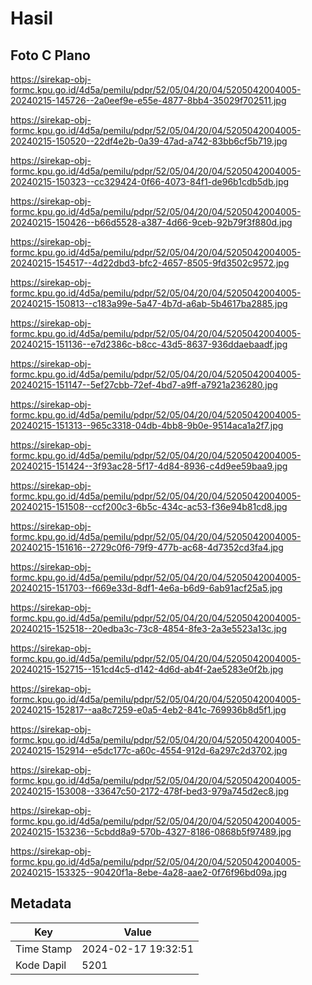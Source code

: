# Hasil

## Foto C Plano

https://sirekap-obj-formc.kpu.go.id/4d5a/pemilu/pdpr/52/05/04/20/04/5205042004005-20240215-145726--2a0eef9e-e55e-4877-8bb4-35029f702511.jpg

https://sirekap-obj-formc.kpu.go.id/4d5a/pemilu/pdpr/52/05/04/20/04/5205042004005-20240215-150520--22df4e2b-0a39-47ad-a742-83bb6cf5b719.jpg

https://sirekap-obj-formc.kpu.go.id/4d5a/pemilu/pdpr/52/05/04/20/04/5205042004005-20240215-150323--cc329424-0f66-4073-84f1-de96b1cdb5db.jpg

https://sirekap-obj-formc.kpu.go.id/4d5a/pemilu/pdpr/52/05/04/20/04/5205042004005-20240215-150426--b66d5528-a387-4d66-9ceb-92b79f3f880d.jpg

https://sirekap-obj-formc.kpu.go.id/4d5a/pemilu/pdpr/52/05/04/20/04/5205042004005-20240215-154517--4d22dbd3-bfc2-4657-8505-9fd3502c9572.jpg

https://sirekap-obj-formc.kpu.go.id/4d5a/pemilu/pdpr/52/05/04/20/04/5205042004005-20240215-150813--c183a99e-5a47-4b7d-a6ab-5b4617ba2885.jpg

https://sirekap-obj-formc.kpu.go.id/4d5a/pemilu/pdpr/52/05/04/20/04/5205042004005-20240215-151136--e7d2386c-b8cc-43d5-8637-936ddaebaadf.jpg

https://sirekap-obj-formc.kpu.go.id/4d5a/pemilu/pdpr/52/05/04/20/04/5205042004005-20240215-151147--5ef27cbb-72ef-4bd7-a9ff-a7921a236280.jpg

https://sirekap-obj-formc.kpu.go.id/4d5a/pemilu/pdpr/52/05/04/20/04/5205042004005-20240215-151313--965c3318-04db-4bb8-9b0e-9514aca1a2f7.jpg

https://sirekap-obj-formc.kpu.go.id/4d5a/pemilu/pdpr/52/05/04/20/04/5205042004005-20240215-151424--3f93ac28-5f17-4d84-8936-c4d9ee59baa9.jpg

https://sirekap-obj-formc.kpu.go.id/4d5a/pemilu/pdpr/52/05/04/20/04/5205042004005-20240215-151508--ccf200c3-6b5c-434c-ac53-f36e94b81cd8.jpg

https://sirekap-obj-formc.kpu.go.id/4d5a/pemilu/pdpr/52/05/04/20/04/5205042004005-20240215-151616--2729c0f6-79f9-477b-ac68-4d7352cd3fa4.jpg

https://sirekap-obj-formc.kpu.go.id/4d5a/pemilu/pdpr/52/05/04/20/04/5205042004005-20240215-151703--f669e33d-8df1-4e6a-b6d9-6ab91acf25a5.jpg

https://sirekap-obj-formc.kpu.go.id/4d5a/pemilu/pdpr/52/05/04/20/04/5205042004005-20240215-152518--20edba3c-73c8-4854-8fe3-2a3e5523a13c.jpg

https://sirekap-obj-formc.kpu.go.id/4d5a/pemilu/pdpr/52/05/04/20/04/5205042004005-20240215-152715--151cd4c5-d142-4d6d-ab4f-2ae5283e0f2b.jpg

https://sirekap-obj-formc.kpu.go.id/4d5a/pemilu/pdpr/52/05/04/20/04/5205042004005-20240215-152817--aa8c7259-e0a5-4eb2-841c-769936b8d5f1.jpg

https://sirekap-obj-formc.kpu.go.id/4d5a/pemilu/pdpr/52/05/04/20/04/5205042004005-20240215-152914--e5dc177c-a60c-4554-912d-6a297c2d3702.jpg

https://sirekap-obj-formc.kpu.go.id/4d5a/pemilu/pdpr/52/05/04/20/04/5205042004005-20240215-153008--33647c50-2172-478f-bed3-979a745d2ec8.jpg

https://sirekap-obj-formc.kpu.go.id/4d5a/pemilu/pdpr/52/05/04/20/04/5205042004005-20240215-153236--5cbdd8a9-570b-4327-8186-0868b5f97489.jpg

https://sirekap-obj-formc.kpu.go.id/4d5a/pemilu/pdpr/52/05/04/20/04/5205042004005-20240215-153325--90420f1a-8ebe-4a28-aae2-0f76f96bd09a.jpg


## Metadata

| Key        | Value               |
| ---------- | ------------------- |
| Time Stamp | 2024-02-17 19:32:51 |
| Kode Dapil | 5201                |



